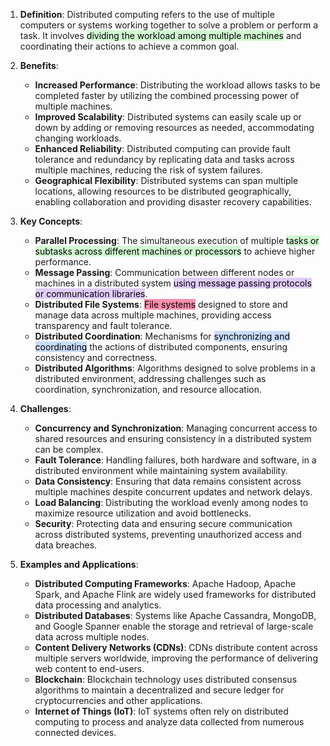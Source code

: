 1. **Definition**: Distributed computing refers to the use of multiple computers or systems working together to solve a problem or perform a task. It involves <mark style="background: #BBFABBA6;">dividing the workload among multiple machines</mark> and coordinating their actions to achieve a common goal.
    
2. **Benefits**:
    
    - **Increased Performance**: Distributing the workload allows tasks to be completed faster by utilizing the combined processing power of multiple machines.
    - **Improved Scalability**: Distributed systems can easily scale up or down by adding or removing resources as needed, accommodating changing workloads.
    - **Enhanced Reliability**: Distributed computing can provide fault tolerance and redundancy by replicating data and tasks across multiple machines, reducing the risk of system failures.
    - **Geographical Flexibility**: Distributed systems can span multiple locations, allowing resources to be distributed geographically, enabling collaboration and providing disaster recovery capabilities.
3. **Key Concepts**:
    
    - **Parallel Processing**: The simultaneous execution of multiple <mark style="background: #BBFABBA6;">tasks or subtasks across different machines or processors</mark> to achieve higher performance.
    - **Message Passing**: Communication between different nodes or machines in a distributed system <mark style="background: #D2B3FFA6;">using message passing protocols or communication libraries</mark>.
    - **Distributed File Systems**: <mark style="background: #FF5582A6;">File systems</mark> designed to store and manage data across multiple machines, providing access transparency and fault tolerance.
    - **Distributed Coordination**: Mechanisms for <mark style="background: #ADCCFFA6;">synchronizing and coordinating</mark> the actions of distributed components, ensuring consistency and correctness.
    - **Distributed Algorithms**: Algorithms designed to solve problems in a distributed environment, addressing challenges such as coordination, synchronization, and resource allocation.
4. **Challenges**:
    
    - **Concurrency and Synchronization**: Managing concurrent access to shared resources and ensuring consistency in a distributed system can be complex.
    - **Fault Tolerance**: Handling failures, both hardware and software, in a distributed environment while maintaining system availability.
    - **Data Consistency**: Ensuring that data remains consistent across multiple machines despite concurrent updates and network delays.
    - **Load Balancing**: Distributing the workload evenly among nodes to maximize resource utilization and avoid bottlenecks.
    - **Security**: Protecting data and ensuring secure communication across distributed systems, preventing unauthorized access and data breaches.
5. **Examples and Applications**:
    
    - **Distributed Computing Frameworks**: Apache Hadoop, Apache Spark, and Apache Flink are widely used frameworks for distributed data processing and analytics.
    - **Distributed Databases**: Systems like Apache Cassandra, MongoDB, and Google Spanner enable the storage and retrieval of large-scale data across multiple nodes.
    - **Content Delivery Networks (CDNs)**: CDNs distribute content across multiple servers worldwide, improving the performance of delivering web content to end-users.
    - **Blockchain**: Blockchain technology uses distributed consensus algorithms to maintain a decentralized and secure ledger for cryptocurrencies and other applications.
    - **Internet of Things (IoT)**: IoT systems often rely on distributed computing to process and analyze data collected from numerous connected devices.